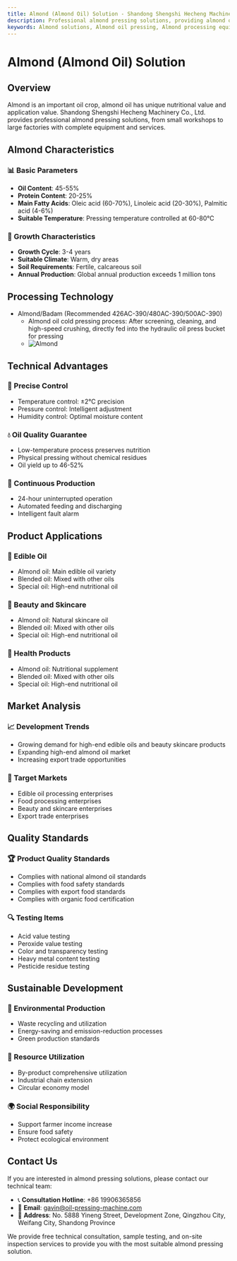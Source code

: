 ```yaml
---
title: Almond (Almond Oil) Solution - Shandong Shengshi Hecheng Machinery Co., Ltd.
description: Professional almond pressing solutions, providing almond oil processing equipment and technical services, oil content 45-55%, using cold pressing process to preserve nutrition, meeting high-end edible oil and beauty skincare product needs.
keywords: Almond solutions, Almond oil pressing, Almond processing equipment, Almond oil production line, Almond cold pressing process, Almond oil press, Almond oil extraction, Almond oilseed processing, Almond oil pressing equipment, Almond oil production equipment, Beauty skincare
---
```


# Almond (Almond Oil) Solution

## Overview

Almond is an important oil crop, almond oil has unique nutritional value and application value. Shandong Shengshi Hecheng Machinery Co., Ltd. provides professional almond pressing solutions, from small workshops to large factories with complete equipment and services.

## Almond Characteristics

### 📊 Basic Parameters
- **Oil Content**: 45-55%
- **Protein Content**: 20-25%
- **Main Fatty Acids**: Oleic acid (60-70%), Linoleic acid (20-30%), Palmitic acid (4-6%)
- **Suitable Temperature**: Pressing temperature controlled at 60-80℃

### 🌱 Growth Characteristics
- **Growth Cycle**: 3-4 years
- **Suitable Climate**: Warm, dry areas
- **Soil Requirements**: Fertile, calcareous soil
- **Annual Production**: Global annual production exceeds 1 million tons

## Processing Technology

+ Almond/Badam (Recommended 426AC-390/480AC-390/500AC-390)
     + Almond oil cold pressing process: After screening, cleaning, and high-speed crushing, directly fed into the hydraulic oil press bucket for pressing
     + ![Almond](/images/杏仁冷榨工艺概览_An%20Overview%20of%20the%20cold-pressing%20Process%20of%20%20Almond%20kernel.png)

## Technical Advantages

### 🎯 Precise Control
- Temperature control: ±2℃ precision
- Pressure control: Intelligent adjustment
- Humidity control: Optimal moisture content

### 💧 Oil Quality Guarantee
- Low-temperature process preserves nutrition
- Physical pressing without chemical residues
- Oil yield up to 46-52%

### 🔄 Continuous Production
- 24-hour uninterrupted operation
- Automated feeding and discharging
- Intelligent fault alarm

## Product Applications

### 🍳 Edible Oil
- Almond oil: Main edible oil variety
- Blended oil: Mixed with other oils
- Special oil: High-end nutritional oil

### 💄 Beauty and Skincare
- Almond oil: Natural skincare oil
- Blended oil: Mixed with other oils
- Special oil: High-end nutritional oil

### 💊 Health Products
- Almond oil: Nutritional supplement
- Blended oil: Mixed with other oils
- Special oil: High-end nutritional oil

## Market Analysis

### 📈 Development Trends
- Growing demand for high-end edible oils and beauty skincare products
- Expanding high-end almond oil market
- Increasing export trade opportunities

### 🎯 Target Markets
- Edible oil processing enterprises
- Food processing enterprises
- Beauty and skincare enterprises
- Export trade enterprises

## Quality Standards

### 🏆 Product Quality Standards
- Complies with national almond oil standards
- Complies with food safety standards
- Complies with export food standards
- Complies with organic food certification

### 🔍 Testing Items
- Acid value testing
- Peroxide value testing
- Color and transparency testing
- Heavy metal content testing
- Pesticide residue testing

## Sustainable Development

### 🌱 Environmental Production
- Waste recycling and utilization
- Energy-saving and emission-reduction processes
- Green production standards

### 🔄 Resource Utilization
- By-product comprehensive utilization
- Industrial chain extension
- Circular economy model

### 🌍 Social Responsibility
- Support farmer income increase
- Ensure food safety
- Protect ecological environment

## Contact Us

If you are interested in almond pressing solutions, please contact our technical team:

- 📞 **Consultation Hotline**: +86 19906365856
- 📧 **Email**: gavin@oil-pressing-machine.com
- 📍 **Address**: No. 5888 Yineng Street, Development Zone, Qingzhou City, Weifang City, Shandong Province

We provide free technical consultation, sample testing, and on-site inspection services to provide you with the most suitable almond pressing solution.
